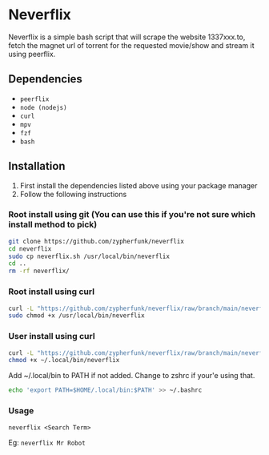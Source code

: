 # Neverflix

Neverflix is a simple bash script that will scrape the website 1337xxx.to, fetch the magnet url of torrent for the requested movie/show and stream it using peerflix.


## Dependencies

- `peerflix`
- `node (nodejs)`
- `curl`
- `mpv`
- `fzf`
- `bash`


## Installation

1. First install the dependencies listed above using your package manager
2. Follow the following instructions


### Root install using git (You can use this if you're not sure which install method to pick)

```bash
git clone https://github.com/zypherfunk/neverflix
cd neverflix
sudo cp neverflix.sh /usr/local/bin/neverflix
cd ..
rm -rf neverflix/
```


### Root install using curl

```bash
curl -L "https://github.com/zypherfunk/neverflix/raw/branch/main/neverflix.sh" | sudo tee /usr/local/bin/neverflix
sudo chmod +x /usr/local/bin/neverflix
```


### User install using curl

```bash
curl -L "https://github.com/zypherfunk/neverflix/raw/branch/main/neverflix.sh" > ~/.local/bin/neverflix
chmod +x ~/.local/bin/neverflix
```

Add ~/.local/bin to PATH if not added. Change to zshrc if your'e using that.

```bash
echo 'export PATH=$HOME/.local/bin:$PATH' >> ~/.bashrc
```


### Usage

`neverflix <Search Term>`

Eg: `neverflix Mr Robot`
